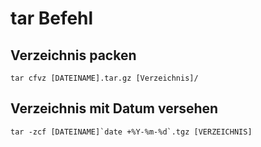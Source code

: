 # tar Befehl

## Verzeichnis packen
```
tar cfvz [DATEINAME].tar.gz [Verzeichnis]/
```

## Verzeichnis mit Datum versehen
```
tar -zcf [DATEINAME]`date +%Y-%m-%d`.tgz [VERZEICHNIS]
```
